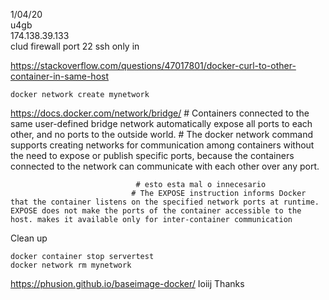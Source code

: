 
1/04/20  
u4gb  
174.138.39.133  
clud firewall port 22 ssh only in  


https://stackoverflow.com/questions/47017801/docker-curl-to-other-container-in-same-host


    docker network create mynetwork



https://docs.docker.com/network/bridge/
    # Containers connected to the same user-defined bridge network automatically expose all ports to each other, and no ports to the outside world.
    # The docker network command supports creating networks for communication among containers without the need to expose or publish specific ports, because the containers connected to the network can communicate with each other over any port. 
    
                                # esto esta mal o innecesario
                               # The EXPOSE instruction informs Docker that the container listens on the specified network ports at runtime. EXPOSE does not make the ports of the container accessible to the host. makes it available only for inter-container communication


Clean up  

    docker container stop servertest
    docker network rm mynetwork


https://phusion.github.io/baseimage-docker/
Ioiij
Thanks 
